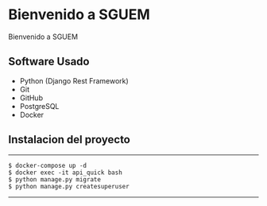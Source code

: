 Bienvenido a SGUEM
============================================

Bienvenido a SGUEM

## Software Usado
 * Python (Django Rest Framework)
 * Git
 * GitHub
 * PostgreSQL
 * Docker

## Instalacion del proyecto
***************************************

    $ docker-compose up -d
    $ docker exec -it api_quick bash
    $ python manage.py migrate
    $ python manage.py createsuperuser

***************************************

